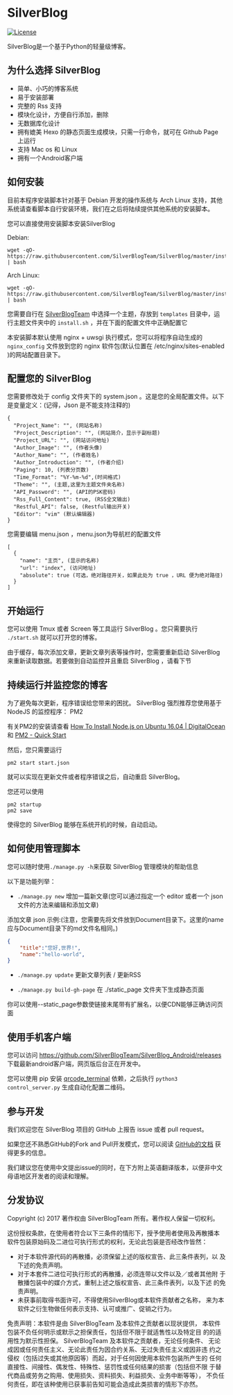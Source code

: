 # SilverBlog

[![License](https://img.shields.io/badge/License-BSD%203--Clause-blue.svg)](https://github.com/qwe7002/SilverBlog/blob/master/LICENSE)

SilverBlog是一个基于Python的轻量级博客。

## 为什么选择 SilverBlog

* 简单、小巧的博客系统
* 易于安装部署
* 完整的 Rss 支持
* 模块化设计，方便自行添加，删除
* 无数据库化设计
* 拥有媲美 Hexo 的静态页面生成模块，只需一行命令，就可在 Github Page 上运行
* 支持 Mac os 和 Linux
* 拥有一个Android客户端

## 如何安装

目前本程序安装脚本针对基于 Debian 开发的操作系统与 Arch Linux 支持，其他系统请查看脚本自行安装环境，我们在之后将陆续提供其他系统的安装脚本。

您可以直接使用安装脚本安装SilverBlog

Debian:

```shell
wget -qO- https://raw.githubusercontent.com/SilverBlogTeam/SilverBlog/master/install/debian_install.sh | bash
```

Arch Linux:

```shell
wget -qO- https://raw.githubusercontent.com/SilverBlogTeam/SilverBlog/master/install/archlinux_install.sh | bash
```

您需要自行在 [SilverBlogTeam](https://github.com/SilverBlogTeam) 中选择一个主题，存放到 `templates` 目录中，运行主题文件夹中的 `install.sh` ，并在下面的配置文件中正确配置它

本安装脚本默认使用 nginx + uwsgi 执行模式，您可以将程序自动生成的 `nginx_config` 文件放到您的 nginx 软件包(默认位置在 /etc/nginx/sites-enabled )的网站配置目录下。

## 配置您的 SilverBlog

您需要修改处于 config 文件夹下的 system.json 。这是您的全局配置文件。以下是变量定义：(记得，Json 是不能支持注释的)

```
{
  "Project_Name": "", (网站名称)
  "Project_Description": "", (网站简介，显示于副标题)
  "Project_URL": "", (网站访问地址)
  "Author_Image": "", (作者头像)
  "Author_Name": "", (作者姓名)
  "Author_Introduction": "", (作者介绍)
  "Paging": 10, (列表分页数)
  "Time_Format": "%Y-%m-%d",(时间格式)
  "Theme": "", (主题,这里为主题文件夹名称)
  "API_Password": "", (API的PSK密码)
  "Rss_Full_Content": true, (RSS全文输出)
  "Restful_API": false, (Restful输出开关)
  "Editor": "vim" (默认编辑器)
}
```

您需要编辑 menu.json ，menu.json为导航栏的配置文件

```
[
  {
    "name": "主页", (显示的名称)
    "url": "index", (访问地址)
    "absolute": true (可选，绝对路径开关，如果此处为 true ，URL 便为绝对路径)
  }
]
```

## 开始运行

您可以使用 Tmux 或者 Screen 等工具运行 SilverBlog 。您只需要执行 `./start.sh` 就可以打开您的博客。

由于缓存，每次添加文章，更新文章列表等操作时，您需要重新启动 SilverBlog 来重新读取数据。若要做到自动监控并且重启 SilverBlog ，请看下节

## 持续运行并监控您的博客

为了避免每次更新，程序错误给您带来的困扰。 SilverBlog 强烈推荐您使用基于 NodeJS 的监控程序： PM2

有关PM2的安装请查看 [How To Install Node.js on Ubuntu 16.04 | DigitalOcean](https://www.digitalocean.com/community/tutorials/how-to-install-node-js-on-ubuntu-16-04) 和 [PM2 - Quick Start](http://pm2.keymetrics.io/docs/usage/quick-start/)

然后，您只需要运行

```shell
pm2 start start.json
```

就可以实现在更新文件或者程序错误之后，自动重启 SilverBlog。

您还可以使用

```shell
pm2 startup
pm2 save
```

使得您的 SilverBlog 能够在系统开机的时候，自动启动。

## 如何使用管理脚本

您可以随时使用`./manage.py -h`来获取 SilverBlog 管理模块的帮助信息

以下是功能列举：

- `./manage.py new` 增加一篇新文章(您可以通过指定一个 editor 或者一个 json 文件的方法来编辑和添加文章)

添加文章 json 示例:(注意，您需要先将文件放到Document目录下。这里的name应与Document目录下的md文件名相同。)
```json
{
	"title":"您好,世界!",
	"name":"hello-world",
}
```

- `./manage.py update` 更新文章列表 / 更新RSS

- `./manage.py build-gh-page` 在 ./static_page 文件夹下生成静态页面

你可以使用--static_page参数使链接末尾带有扩展名，以便CDN能够正确访问页面

## 使用手机客户端

您可以访问 https://github.com/SilverBlogTeam/SilverBlog_Android/releases 下载最新android客户端，网页版后台正在开发中。

您可以使用 pip 安装 [qrcode_terminal](https://github.com/alishtory/qrcode-terminal) 依赖，之后执行 `python3 control_server.py` 生成自动化配置二维码。

## 参与开发

我们欢迎您在 SilverBlog 项目的 GitHub 上报告 issue 或者 pull request。

如果您还不熟悉GitHub的Fork and Pull开发模式，您可以阅读 [GitHub的文档](https://help.github.com/articles/using-pull-requests) 获得更多的信息。

我们建议您在使用中文提出issue的同时，在下方附上英语翻译版本，以便非中文母语地区开发者的阅读和理解。

## 分发协议

Copyright (c) 2017 著作权由 SilverBlogTeam 所有。著作权人保留一切权利。

这份授权条款，在使用者符合以下三条件的情形下，授予使用者使用及再散播本
软件包装原始码及二进位可执行形式的权利，无论此包装是否经改作皆然：

* 对于本软件源代码的再散播，必须保留上述的版权宣告、此三条件表列，以
及下述的免责声明。
* 对于本套件二进位可执行形式的再散播，必须连带以文件以及／或者其他附
于散播包装中的媒介方式，重制上述之版权宣告、此三条件表列，以及下述
的免责声明。
* 未获事前取得书面许可，不得使用SilverBlog或本软件贡献者之名称，
来为本软件之衍生物做任何表示支持、认可或推广、促销之行为。

免责声明：本软件是由 SilverBlogTeam 及本软件之贡献者以现状提供，
本软件包装不负任何明示或默示之担保责任，包括但不限于就适售性以及特定目
的的适用性为默示性担保。 SilverBlogTeam 及本软件之贡献者，无论任何条件、
无论成因或任何责任主义、无论此责任为因合约关系、无过失责任主义或因非违
约之侵权（包括过失或其他原因等）而起，对于任何因使用本软件包装所产生的
任何直接性、间接性、偶发性、特殊性、惩罚性或任何结果的损害（包括但不限
于替代商品或劳务之购用、使用损失、资料损失、利益损失、业务中断等等），
不负任何责任，即在该种使用已获事前告知可能会造成此类损害的情形下亦然。